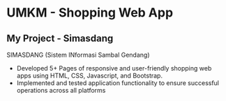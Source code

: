 # UMKM - Shopping Web App
## My Project - Simasdang

SIMASDANG (Sistem INformasi Sambal Gendang)

- Developed 5+ Pages of responsive and user-friendly shopping web apps using HTML, CSS, Javascript, and Bootstrap.
- Implemented and tested application functionality to ensure successful operations across all platforms
